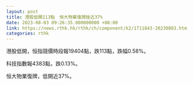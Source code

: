 ```yaml
---
layout: post
title: 港股低開113點　恒大物業復牌挫近37%
date: 2023-08-03 09:26:35.000000000 +08:00
link: https://news.rthk.hk/rthk/ch/component/k2/1711843-20230803.htm
categories: rthk
---
```


港股低開，恒指競價時段報19404點，跌113點，跌幅0.58%。

科技指數報4383點，跌0.13%。

恒大物業復牌，低開近37%。
